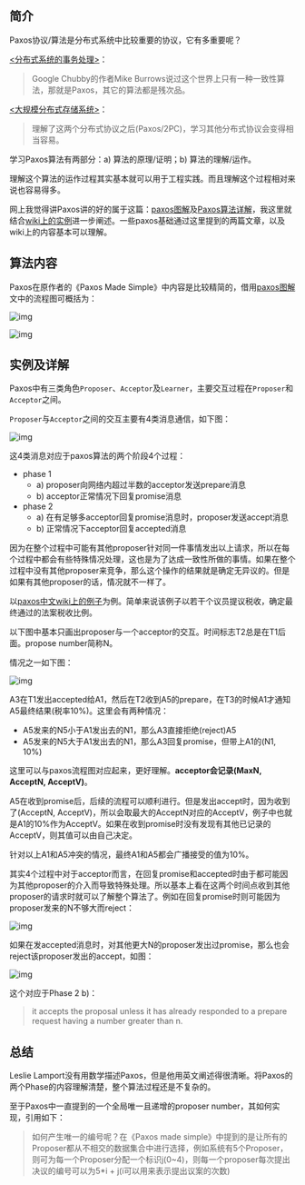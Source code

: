 ## 简介

Paxos协议/算法是分布式系统中比较重要的协议，它有多重要呢？

[<分布式系统的事务处理>](http://coolshell.cn/articles/10910.html)：

> Google Chubby的作者Mike Burrows说过这个世界上只有一种一致性算法，那就是Paxos，其它的算法都是残次品。

[<大规模分布式存储系统>](http://book.douban.com/subject/25723658/)：

> 理解了这两个分布式协议之后(Paxos/2PC)，学习其他分布式协议会变得相当容易。

学习Paxos算法有两部分：a) 算法的原理/证明；b) 算法的理解/运作。

理解这个算法的运作过程其实基本就可以用于工程实践。而且理解这个过程相对来说也容易得多。

网上我觉得讲Paxos讲的好的属于这篇：[paxos图解](http://coderxy.com/archives/121)及[Paxos算法详解](http://coderxy.com/archives/136)，我这里就结合[wiki上的实例](http://zh.wikipedia.org/zh-cn/Paxos算法#.E5.AE.9E.E4.BE.8B)进一步阐述。一些paxos基础通过这里提到的两篇文章，以及wiki上的内容基本可以理解。

## 算法内容

Paxos在原作者的《Paxos Made Simple》中内容是比较精简的，借用[paxos图解](http://coderxy.com/archives/121)文中的流程图可概括为：

![img](../../assets/paxos-flow.png)

![img](../../assets/471426-20190119155739587-386836591.png)

## 实例及详解

Paxos中有三类角色`Proposer`、`Acceptor`及`Learner`，主要交互过程在`Proposer`和`Acceptor`之间。

`Proposer`与`Acceptor`之间的交互主要有4类消息通信，如下图：

![img](../../assets/paxos-messages.png)

这4类消息对应于paxos算法的两个阶段4个过程：

- phase 1
  - a) proposer向网络内超过半数的acceptor发送prepare消息
  - b) acceptor正常情况下回复promise消息
- phase 2
  - a) 在有足够多acceptor回复promise消息时，proposer发送accept消息
  - b) 正常情况下acceptor回复accepted消息

因为在整个过程中可能有其他proposer针对同一件事情发出以上请求，所以在每个过程中都会有些特殊情况处理，这也是为了达成一致性所做的事情。如果在整个过程中没有其他proposer来竞争，那么这个操作的结果就是确定无异议的。但是如果有其他proposer的话，情况就不一样了。

以[paxos中文wiki上的例子](http://zh.wikipedia.org/zh-cn/Paxos算法#.E5.AE.9E.E4.BE.8B)为例。简单来说该例子以若干个议员提议税收，确定最终通过的法案税收比例。

以下图中基本只画出proposer与一个acceptor的交互。时间标志T2总是在T1后面。propose number简称N。

情况之一如下图：

![img](../../assets/paxos-e1.png)

A3在T1发出accepted给A1，然后在T2收到A5的prepare，在T3的时候A1才通知A5最终结果(税率10%)。这里会有两种情况：

- A5发来的N5小于A1发出去的N1，那么A3直接拒绝(reject)A5
- A5发来的N5大于A1发出去的N1，那么A3回复promise，但带上A1的(N1, 10%)

这里可以与paxos流程图对应起来，更好理解。**acceptor会记录(MaxN, AcceptN, AcceptV)**。

A5在收到promise后，后续的流程可以顺利进行。但是发出accept时，因为收到了(AcceptN, AcceptV)，所以会取最大的AcceptN对应的AcceptV，例子中也就是A1的10%作为AcceptV。如果在收到promise时没有发现有其他已记录的AcceptV，则其值可以由自己决定。

针对以上A1和A5冲突的情况，最终A1和A5都会广播接受的值为10%。

其实4个过程中对于acceptor而言，在回复promise和accepted时由于都可能因为其他proposer的介入而导致特殊处理。所以基本上看在这两个时间点收到其他proposer的请求时就可以了解整个算法了。例如在回复promise时则可能因为proposer发来的N不够大而reject：

![img](../../assets/paxos-e2.png)

如果在发accepted消息时，对其他更大N的proposer发出过promise，那么也会reject该proposer发出的accept，如图：

![img](../../assets/paxos-e3.png)

这个对应于Phase 2 b)：

> it accepts the proposal unless it has already responded to a prepare request having a number greater than n.

## 总结

Leslie Lamport没有用数学描述Paxos，但是他用英文阐述得很清晰。将Paxos的两个Phase的内容理解清楚，整个算法过程还是不复杂的。

至于Paxos中一直提到的一个全局唯一且递增的proposer number，其如何实现，引用如下：

> 如何产生唯一的编号呢？在《Paxos made simple》中提到的是让所有的Proposer都从不相交的数据集合中进行选择，例如系统有5个Proposer，则可为每一个Proposer分配一个标识j(0~4)，则每一个proposer每次提出决议的编号可以为5*i + j(i可以用来表示提出议案的次数)